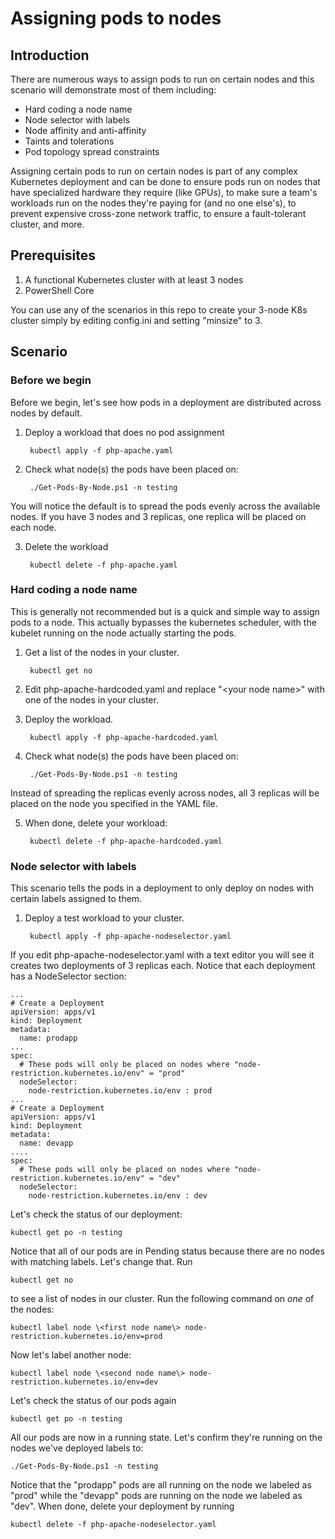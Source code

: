 # Assigning pods to nodes

## Introduction
There are numerous ways to assign pods to run on certain nodes and this scenario will demonstrate most of them including:

* Hard coding a node name
* Node selector with labels
* Node affinity and anti-affinity
* Taints and tolerations
* Pod topology spread constraints

Assigning certain pods to run on certain nodes is part of any complex Kubernetes deployment and can be done to ensure pods run on nodes that have specialized hardware they require (like GPUs), to make sure a team's workloads run on the nodes they're paying for (and no one else's), to prevent expensive cross-zone network traffic, to ensure a fault-tolerant cluster, and more.

## Prerequisites
1. A functional Kubernetes cluster with at least 3 nodes
2. PowerShell Core

You can use any of the scenarios in this repo to create your 3-node K8s cluster simply by editing config.ini and setting "minsize" to 3.

## Scenario
### Before we begin
Before we begin, let's see how pods in a deployment are distributed across nodes by default.  

1. Deploy a workload that does no pod assignment

        kubectl apply -f php-apache.yaml

2. Check what node(s) the pods have been placed on:

        ./Get-Pods-By-Node.ps1 -n testing

You will notice the default is to spread the pods evenly across the available nodes.  If you have 3 nodes and 3 replicas, one replica will be placed on each node.

3. Delete the workload

        kubectl delete -f php-apache.yaml

### Hard coding a node name
This is generally not recommended but is a quick and simple way to assign pods to a node.  This actually bypasses the kubernetes scheduler, with the kubelet running on the node actually starting the pods.

1. Get a list of the nodes in your cluster.

        kubectl get no

2. Edit php-apache-hardcoded.yaml and replace "\<your node name\>" with one of the nodes in your cluster.

3. Deploy the workload.

        kubectl apply -f php-apache-hardcoded.yaml

4. Check what node(s) the pods have been placed on:

        ./Get-Pods-By-Node.ps1 -n testing

Instead of spreading the replicas evenly across nodes, all 3 replicas will be placed on the node you specified in the YAML file.

5. When done, delete your workload:

        kubectl delete -f php-apache-hardcoded.yaml

### Node selector with labels
This scenario tells the pods in a deployment to only deploy on nodes with certain labels assigned to them.

1. Deploy a test workload to your cluster.

        kubectl apply -f php-apache-nodeselector.yaml

If you edit php-apache-nodeselector.yaml with a text editor you will see it creates two deployments of 3 replicas each.  Notice that each deployment has a NodeSelector section:

    ...
    # Create a Deployment
    apiVersion: apps/v1
    kind: Deployment
    metadata:
      name: prodapp
    ...
    spec:
      # These pods will only be placed on nodes where "node-restriction.kubernetes.io/env" = "prod"
      nodeSelector:
        node-restriction.kubernetes.io/env : prod
    ...
    # Create a Deployment
    apiVersion: apps/v1
    kind: Deployment
    metadata:
      name: devapp
    ....
    spec:
      # These pods will only be placed on nodes where "node-restriction.kubernetes.io/env" = "dev"
      nodeSelector:
        node-restriction.kubernetes.io/env : dev

Let's check the status of our deployment:

    kubectl get po -n testing

Notice that all of our pods are in Pending status because there are no nodes with matching labels.  Let's change that. Run

    kubectl get no

to see a list of nodes in our cluster.  Run the following command on *one* of the nodes:

    kubectl label node \<first node name\> node-restriction.kubernetes.io/env=prod

Now let's label another node:

    kubectl label node \<second node name\> node-restriction.kubernetes.io/env=dev

Let's check the status of our pods again

    kubectl get po -n testing

All our pods are now in a running state.  Let's confirm they're running on the nodes we've deployed labels to:

    ./Get-Pods-By-Node.ps1 -n testing

Notice that the "prodapp" pods are all running on the node we labeled as "prod" while the "devapp" pods are running on the node we labeled as "dev".  When done, delete your deployment by running

    kubectl delete -f php-apache-nodeselector.yaml